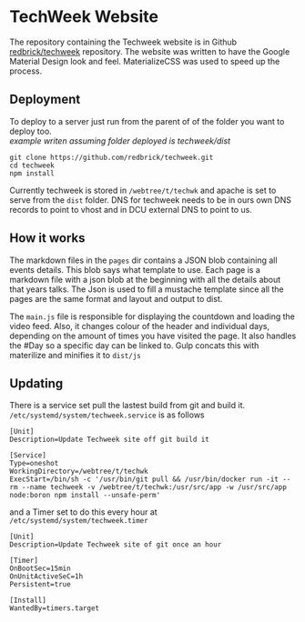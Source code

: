 # TechWeek Website
The repository containing the Techweek website is in Github [redbrick/techweek](https://github.com/redbrick/TechWeek) repository.
The website was written to have the Google Material Design look and feel. MaterializeCSS was used to speed up the process.

## Deployment
To deploy to a server just run from the parent of of the folder you want to deploy too.  
_example writen assuming folder deployed is techweek/dist_
```
git clone https://github.com/redbrick/techweek.git
cd techweek
npm install
```
Currently techweek is stored in `/webtree/t/techwk` and apache is set to serve from the `dist` folder.
DNS for techweek needs to be in ours own DNS records to point to vhost and in DCU external DNS to point to us.

## How it works
The markdown files in the `pages` dir contains a JSON blob containing all events details.
This blob says what template to use.
Each page is a markdown file with a json blob at the beginning with all the details about that years talks.
The Json is used to fill a mustache template since all the pages are the same format and layout and output to dist.

The `main.js` file is responsible for displaying the countdown and loading the video feed. Also, it changes colour of the header and individual days,
depending on the amount of times you have visited the page. It also handles the #Day so a specific day can be linked to.
Gulp concats this with materilize and minifies it to `dist/js`

## Updating
There is a service set pull the lastest build from git and build it. `/etc/systemd/system/techweek.service` is as follows
```
[Unit]
Description=Update Techweek site off git build it

[Service]
Type=oneshot
WorkingDirectory=/webtree/t/techwk
ExecStart=/bin/sh -c '/usr/bin/git pull && /usr/bin/docker run -it --rm --name techweek -v /webtree/t/techwk:/usr/src/app -w /usr/src/app node:boron npm install --unsafe-perm'
```
and a Timer set to do this every hour at `/etc/systemd/system/techweek.timer`
```
[Unit]
Description=Update Techweek site of git once an hour

[Timer]
OnBootSec=15min
OnUnitActiveSeC=1h
Persistent=true

[Install]
WantedBy=timers.target
```
